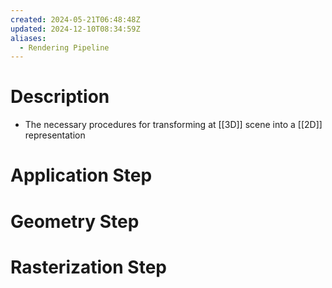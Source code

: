 ```yaml
---
created: 2024-05-21T06:48:48Z
updated: 2024-12-10T08:34:59Z
aliases:
  - Rendering Pipeline
---
```

# Description
- The necessary procedures for transforming at [[3D]] scene into a [[2D]] representation

# Application Step
# Geometry Step
# Rasterization Step
